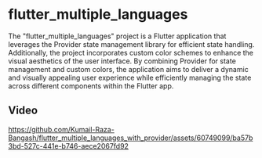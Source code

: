 # flutter_multiple_languages

The "flutter_multiple_languages" project is a Flutter application that leverages the Provider state management library for efficient state handling. Additionally, the project incorporates custom color schemes to enhance the visual aesthetics of the user interface. By combining Provider for state management and custom colors, the application aims to deliver a dynamic and visually appealing user experience while efficiently managing the state across different components within the Flutter app.


## Video

https://github.com/Kumail-Raza-Bangash/flutter_multiple_languages_with_provider/assets/60749099/ba57b3bd-527c-441e-b746-aece2067fd92

